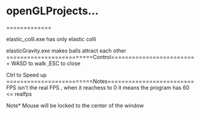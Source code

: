 # openGLProjects...
=============

elastic_colli.exe has only elastic colli

elasticGravity.exe makes balls attract each other
=========================Control=========================
WASD to walk ,ESC to close

Ctrl to Speed up
=========================Notes=========================
FPS isn't the real FPS , when it reachess to 0 it means the program has 60 <= realfps

Note* Mouse will be locked to the center of the window 
